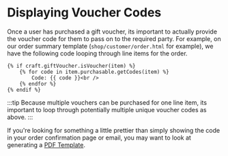 # Displaying Voucher Codes

Once a user has purchased a gift voucher, its important to actually provide the voucher code for them to pass on to the required party. For example, on our order summary template (`shop/customer/order.html` for example), we have the following code looping through line items for the order.

```twig
{% if craft.giftVoucher.isVoucher(item) %}
    {% for code in item.purchasable.getCodes(item) %}
        Code: {{ code }}<br />
    {% endfor %}
{% endif %}
```

:::tip
Because multiple vouchers can be purchased for one line item, its important to loop through potentially multiple unique voucher codes as above.
:::

If you're looking for something a little prettier than simply showing the code in your order confirmation page or email, you may want to look at generating a [PDF Template](docs:template-guide/pdf-template).